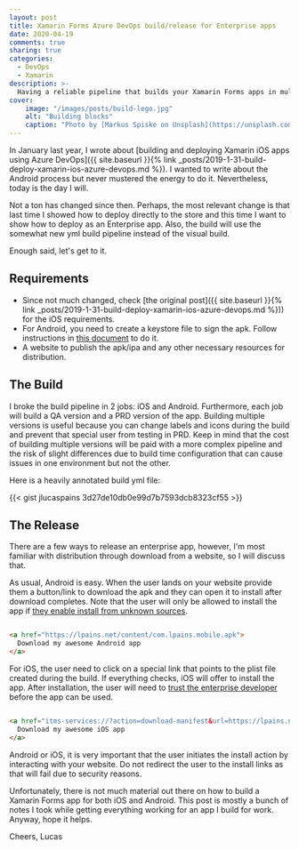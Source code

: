 ```yaml
---
layout: post
title: Xamarin Forms Azure DevOps build/release for Enterprise apps
date: 2020-04-19
comments: true
sharing: true
categories:
  - DevOps
  - Xamarin
description: >-
  Having a reliable pipeline that builds your Xamarin Forms apps in multiple configurations is beautiful. In this post, I will show you how to create a yml pipeline to build your iOS and Android app and release it to your Enterprise users.
cover:
    image: "/images/posts/build-lego.jpg"
    alt: "Building blocks"
    caption: "Photo by [Markus Spiske on Unsplash](https://unsplash.com/photos/C0koz3G1I4I)"
---
```


In January last year, I wrote about [building and deploying Xamarin iOS apps using Azure DevOps]({{ site.baseurl }}{% link _posts/2019-1-31-build-deploy-xamarin-ios-azure-devops.md %}). I wanted to write about the Android process but never mustered the energy to do it. Nevertheless, today is the day I will.

Not a ton has changed since then. Perhaps, the most relevant change is that last time I showed how to deploy directly to the store and this time I want to show how to deploy as an Enterprise app. Also, the build will use the somewhat new yml build pipeline instead of the visual build.

Enough said, let's get to it.

## Requirements
* Since not much changed, check [the original post]({{ site.baseurl }}{% link _posts/2019-1-31-build-deploy-xamarin-ios-azure-devops.md %})) for the iOS requirements.
* For Android, you need to create a keystore file to sign the apk. Follow instructions in [this document](https://docs.microsoft.com/en-us/xamarin/android/deploy-test/signing/?tabs=windows) to do it.
* A website to publish the apk/ipa and any other necessary resources for distribution.

## The Build

I broke the build pipeline in 2 jobs: iOS and Android. Furthermore, each job will build a QA version and a PRD version of the app. Building multiple versions is useful because you can change labels and icons during the build and prevent that special user from testing in PRD. Keep in mind that the cost of building multiple versions will be paid with a more complex pipeline and the risk of slight differences due to build time configuration that can cause issues in one environment but not the other.

Here is a heavily annotated build yml file:

{{< gist jlucaspains 3d27de10db0e99d7b7593dcb8323cf55 >}}

## The Release
There are a few ways to release an enterprise app, however, I'm most familiar with distribution through download from a website, so I will discuss that.

As usual, Android is easy. When the user lands on your website provide them a button/link to download the apk and they can open it to install after download completes. Note that the user will only be allowed to install the app if [they enable install from unknown sources](https://www.androidcentral.com/unknown-sources).

```html

<a href="https://lpains.net/content/com.lpains.mobile.apk">
  Download my awesome Android app
</a>
```

For iOS, the user need to click on a special link that points to the plist file created during the build. If everything checks, iOS will offer to install the app. After installation, the user will need to [trust the enterprise developer](https://support.apple.com/en-us/HT204460) before the app can be used.

```html

<a href="itms-services://?action=download-manifest&url=https://lpains.net/content/com.lpains.mobile.plist">
  Download my awesome iOS app
</a>
```

Android or iOS, it is very important that the user initiates the install action by interacting with your website. Do not redirect the user to the install links as that will fail due to security reasons.

Unfortunately, there is not much material out there on how to build a Xamarin Forms app for both iOS and Android. This post is mostly a bunch of notes I took while getting everything working for an app I build for work. Anyway, hope it helps.

Cheers,
Lucas
